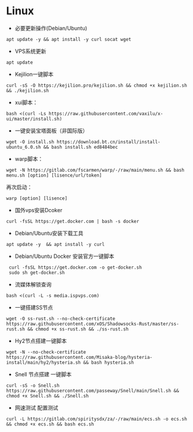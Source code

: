 # Linux


* 必要更新操作(Debian/Ubuntu)
```
apt update -y && apt install -y curl socat wget
```

* VPS系统更新
```
apt update
```

* Kejilion一键脚本
```
curl -sS -O https://kejilion.pro/kejilion.sh && chmod +x kejilion.sh && ./kejilion.sh
```

* xui脚本：
```
bash <(curl -Ls https://raw.githubusercontent.com/vaxilu/x-ui/master/install.sh)
```

* 一键安装宝塔面板（非国际版）
```
wget -O install.sh https://download.bt.cn/install/install-ubuntu_6.0.sh && bash install.sh ed8484bec
```

* warp脚本：
```
wget -N https://gitlab.com/fscarmen/warp/-/raw/main/menu.sh && bash menu.sh [option] [lisence/url/token]
```
再次启动：
```
warp [option] [lisence]
```

* 国外vps安装Dcoker
```
curl -fsSL https://get.docker.com | bash -s docker 
```

* Debian/Ubuntu安装下载工具
```
apt update -y  && apt install -y curl
```

* Debian/Ubuntu Docker 安装官方一键脚本

```
 curl -fsSL https://get.docker.com -o get-docker.sh
 sudo sh get-docker.sh
```

* 流媒体解锁查询
```
bash <(curl -L -s media.ispvps.com)
```

* 一键搭建SS节点
```
wget -O ss-rust.sh --no-check-certificate https://raw.githubusercontent.com/xOS/Shadowsocks-Rust/master/ss-rust.sh && chmod +x ss-rust.sh && ./ss-rust.sh
```

* Hy2节点搭建一键脚本

```
wget -N --no-check-certificate https://raw.githubusercontent.com/Misaka-blog/hysteria-install/main/hy2/hysteria.sh && bash hysteria.sh
```

* Snell 节点搭建 一键脚本
```
curl -sS -o Snell.sh https://raw.githubusercontent.com/passeway/Snell/main/Snell.sh && chmod +x Snell.sh && ./Snell.sh
```

* 网速测试 配置测试
```
curl -L https://gitlab.com/spiritysdx/za/-/raw/main/ecs.sh -o ecs.sh && chmod +x ecs.sh && bash ecs.sh
```
